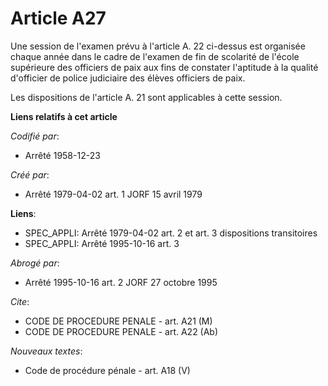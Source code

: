 # Article A27

Une session de l'examen prévu à l'article A. 22 ci-dessus est organisée chaque année dans le cadre de l'examen de fin de
scolarité de l'école supérieure des officiers de paix aux fins de constater l'aptitude à la qualité d'officier de police
judiciaire des élèves officiers de paix.

Les dispositions de l'article A. 21 sont applicables à cette session.

**Liens relatifs à cet article**

_Codifié par_:

  - Arrêté 1958-12-23

_Créé par_:

  - Arrêté 1979-04-02 art. 1 JORF 15 avril 1979

**Liens**:

  - SPEC_APPLI: Arrêté 1979-04-02 art. 2 et art. 3 dispositions transitoires
  - SPEC_APPLI: Arrêté 1995-10-16 art. 3

_Abrogé par_:

  - Arrêté 1995-10-16 art. 2 JORF 27 octobre 1995

_Cite_:

  - CODE DE PROCEDURE PENALE - art. A21 (M)
  - CODE DE PROCEDURE PENALE - art. A22 (Ab)

_Nouveaux textes_:

  - Code de procédure pénale - art. A18 (V)

